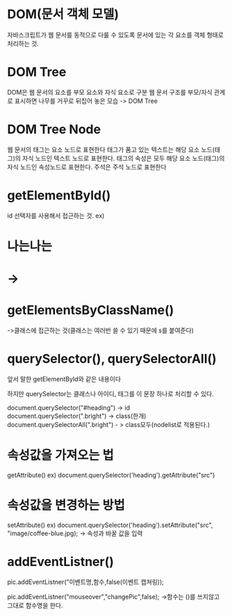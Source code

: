 # DOM(문서 객체 모델)

자바스크립트가 웹 문서를 동적으로 다룰 수 있도록 문서에 있는 각 요소를 객체 형태로 처리하는 것.

# DOM Tree

DOM은 웹 문서의 요소를 부모 요소와 자식 요소로 구분
웹 문서 구조를 부모/자식 관계로 표시하면 나무를 거꾸로 뒤집어 놓은 모습 -> DOM Tree

# DOM Tree Node

웹 문서의 태그는 요소 노드로 표현한다
태그가 품고 있는 텍스트는 해당 요소 노드(태그)의 자식 노드인 텍스트 노드로 표현한다.
태그의 속성은 모두 해당 요소 노드(태그)의 자식 노드인 속성노드로 표현한다.
주석은 주석 노드로 표현한다

# getElementById()

id 선택자를 사용해서 접근하는 것.
ex) <h1 id="heading">나는나는<h1>
-> <script>
    document.getElementById("heading").style.color = "red" -> h1요소에 접근해서 색상을 바꾸는것
    document.getElementById("heading").onclick = function(){
        this.style.fontSize = "5em";
    } -> h1요소에 접근해서 클릭하면 fontSize를 변경
    이런식으로 함수도 적용할 수 있다
</script>

# getElementsByClassName()

->클래스에 접근하는 것(클래스는 여러번 쓸 수 있기 때문에 s를 붙여준다)

# querySelector(), querySelectorAll()

앞서 말한 getElementById와 같은 내용이다

하지만 querySelector는 클래스나 아이디, 태그를 이 문장 하나로 처리할 수 있다.

document.querySelector("#heading") -> id
document.querySelector(".bright") -> class(한개)
document.querySelectorAll(".bright") - > class모두(nodelist로 적용된다.)

# 속성값을 가져오는 법

getAttribute()
ex) document.querySelector('heading').getAttribute("src")

# 속성값을 변경하는 방법

setAttribute()
ex) document.querySelector('heading').setAttribute("src", "image/coffee-blue.jpg);
-> 속성과 바꿀 값을 입력

# addEventListner()

pic.addEventListner("이벤트명,함수,false(이벤트 캡쳐링));

pic.addEventListner("mouseover","changePic",false); ->함수는 ()를 쓰지않고 그대로 함수명을 한다.
